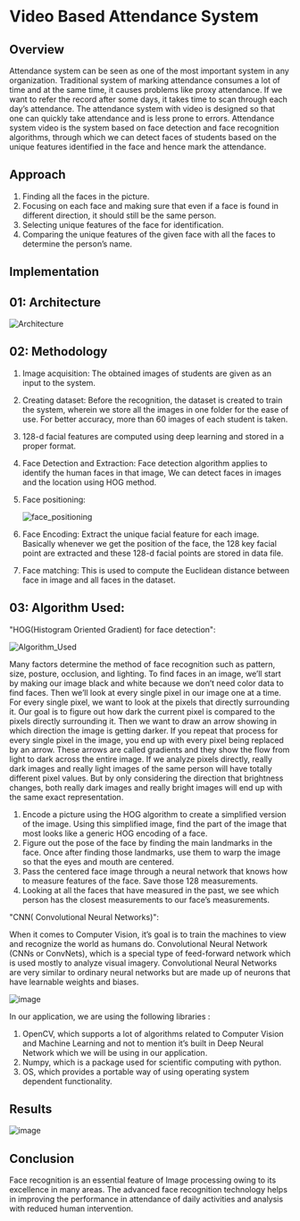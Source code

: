 # Video Based Attendance System

## Overview

Attendance system can be seen as one of the most important system in any organization. Traditional system of marking attendance consumes a lot of time and at the same time, it causes problems like proxy attendance. If we want to refer the record after some days, it takes time to scan through each day’s attendance. The attendance system with video is designed so that one can quickly take attendance and is less prone to errors. Attendance system video is the system based on face detection and face recognition algorithms, through which we can detect faces of students based on the unique features identified in the face and hence mark the attendance.

## Approach

1. Finding all the faces in the picture.
2. Focusing on each face and making sure that even if a face is found in different direction, it should still be the same person.
3. Selecting unique features of the face for identification.
4. Comparing the unique features of the given face with all the faces to determine the person’s name.

## Implementation

## 01: Architecture

![Architecture](https://github.com/user-attachments/assets/b9a0e8f3-a047-4e69-a1bd-ccc0664c16ce)

## 02: Methodology

1. Image acquisition: The obtained images of students are given as an input to the system.
2. Creating dataset: Before the recognition, the dataset is created to train the system, wherein we store all the images in one folder for the ease of use. For better accuracy, more than 60 images of each student is taken.
3. 128-d facial features are computed using deep learning and stored in a proper format.
4. Face Detection and Extraction: Face detection algorithm applies to identify the human faces in that image, We can detect faces in images and the location
using HOG method.
5. Face positioning:

   ![face_positioning](https://github.com/user-attachments/assets/d3349234-70a0-49c5-9535-715fdb4e97f9)
7. Face Encoding: Extract the unique facial feature for each image. Basically whenever we get the position of the face, the 128 key facial point are extracted and these 128-d facial points are stored in data file.
8. Face matching: This is used to compute the Euclidean distance between face in image and all faces in the dataset.
    
## 03: Algorithm Used:

"HOG(Histogram Oriented Gradient) for face detection":

![Algorithm_Used](https://github.com/user-attachments/assets/399390f2-eced-4c5e-9595-1538f7b29c27)

Many factors determine the method of face recognition such as pattern, size, posture, occlusion, and lighting. To find faces in an image, we’ll start by making our image black and white because we don’t need color data to find faces. Then we’ll look at every single pixel in our image one at a time. For every single pixel, we want to look at the pixels that directly surrounding it. Our goal is to figure out how dark the current pixel is compared to the pixels directly surrounding it. Then we want to draw an arrow showing in which direction the image is getting darker. If you repeat that process for every single pixel in the image, you end up with every pixel being replaced by an arrow. These arrows are called gradients and they show the flow from light to dark across the entire image. If we analyze pixels directly, really dark images and really light images of the same person will have totally different pixel values. But by only considering the direction that brightness changes, both really dark images and really bright images will end up with the same exact representation.

1. Encode a picture using the HOG algorithm to create a simplified version of the image. Using this simplified image, find the part of the image that most looks like a generic HOG encoding of a face.
2. Figure out the pose of the face by finding the main landmarks in the face. Once after finding those landmarks, use them to warp the image so that the eyes and mouth are centered.
3. Pass the centered face image through a neural network that knows how to measure features of the face. Save those 128 measurements.
4. Looking at all the faces that have measured in the past, we see which person has the closest measurements to our face’s measurements.

"CNN( Convolutional Neural Networks)":

When it comes to Computer Vision, it’s goal is to train the machines to view and recognize the world as humans do. Convolutional Neural Network (CNNs or ConvNets), which is a special type of feed-forward network which is used mostly to analyze visual imagery. Convolutional Neural Networks are very similar to ordinary neural networks but are made up of neurons that have learnable weights and biases.

![image](https://github.com/user-attachments/assets/36fbbd4c-c04d-4a47-be08-e52d3d3ba5bd)

In our application, we are using the following libraries :
1. OpenCV, which supports a lot of algorithms related to Computer Vision and Machine Learning and not to mention it’s built in Deep Neural Network which we will be using in our application.
2. Numpy, which is a package used for scientific computing with python.
3. OS, which provides a portable way of using operating system dependent functionality.


## Results

![image](https://github.com/user-attachments/assets/7a2fe9a4-c0ee-4e57-9dd1-6f15bdeff512)

## Conclusion

Face recognition is an essential feature of Image processing owing to its excellence in many areas. The advanced face recognition technology helps in improving the performance in attendance of daily activities and analysis with reduced human intervention.

